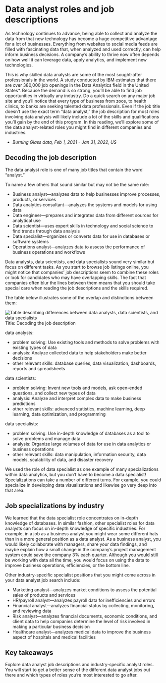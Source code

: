 # Data analyst roles and job descriptions

As technology continues to advance, being able to collect and analyze the data from that new technology has become a huge competitive advantage for a lot of businesses. Everything from websites to social media feeds are filled with fascinating data that, when analyzed and used correctly, can help inform business decisions. A company’s ability to thrive now often depends on how well it can leverage data, apply analytics, and implement new technologies.

This is why skilled data analysts are some of the most sought-after professionals in the world. A study conducted by IBM estimates that there are over 380,000 job openings in the Data Analytics field in the United States*. Because the demand is so strong, you’ll be able to find job opportunities in virtually any industry. Do a quick search on any major job site and you’ll notice that every type of business from zoos, to health clinics, to banks are seeking talented data professionals. Even if the job title doesn’t use the exact term “data analyst,” the job description for most roles involving data analysis will likely include a lot of the skills and qualifications you’ll gain by the end of this program. In this reading, we’ll explore some of the data analyst-related roles you might find in different companies and industries.

* *Burning Glass data, Feb 1, 2021 - Jan 31, 2022, US*

## Decoding the job description

The data analyst role is one of many job titles that contain the word “analyst.”

To name a few others that sound similar but may not be the same role:

* Business analyst—analyzes data to help businesses improve processes, products, or services
* Data analytics consultant—analyzes the systems and models for using data
* Data engineer—prepares and integrates data from different sources for analytical use
* Data scientist—uses expert skills in technology and social science to find trends through data analysis
* Data specialist—organizes or converts data for use in databases or software systems
* Operations analyst—analyzes data to assess the performance of business operations and workflows

Data analysts, data scientists, and data specialists sound very similar but focus on different tasks. As you start to browse job listings online, you might notice that companies’ job descriptions seem to combine these roles or look for candidates who may have overlapping skills. The fact that companies often blur the lines between them means that you should take special care when reading the job descriptions and the skills required.

The table below illustrates some of the overlap and distinctions between them:

![Table describing differences between data analysts, data scientists, and data specialists](https://d3c33hcgiwev3.cloudfront.net/imageAssetProxy.v1/HtY7wOoDR8GWO8DqA0fB5w_a7541b9b5e7142b9baf13596d5fa5667_Screen-Shot-2021-02-24-at-4.22.21-PM.png?expiry=1718841600000&hmac=5VjsyMe4EWYKGEFkV5yqqN9PdmQ1A3I5jk_KGYOatBk)
Title: Decoding the job description

data analysts:

- problem solving: Use existing tools and methods to solve problems with existing types of data
- analysis: Analyze collected data to help stakeholders make better decisions
- other relevant skills: database queries, data visualization, dashboards, reports and spreadsheets

data scientists:

- problem solving: Invent new tools and models, ask open-ended questions,
  and collect new types
  of data
- analysis: Analyze and interpret complex data to make business predictions
- other relevant skills: advanced statistics, machine learning, deep learning, data optimization, and programming

data specialists:

- problem solving: Use in-depth knowledge of databases as a tool to solve problems and manage data
- analysis: Organize large volumes of data for use in data analytics or business operations
- other relevant skills: data manipulation, information security, data models, scalability of data, and disaster recovery

We used the role of data specialist as one example of many specializations within data analytics, but you don’t have to become a data specialist! Specializations can take a number of different turns. For example, you could specialize in developing data visualizations and likewise go very deep into that area.

## Job specializations by industry

We learned that the data specialist role concentrates on in-depth knowledge of databases. In similar fashion, other specialist roles for data analysts can focus on in-depth knowledge of specific industries. For example, in a job as a business analyst you might wear some different hats than in a more general position as a data analyst. As a business analyst, you would likely collaborate with managers, share your data findings, and maybe explain how a small change in the company’s project management system could save the company 3% each quarter. Although you would still be working with data all the time, you would focus on using the data to improve business operations, efficiencies, or the bottom line.

Other industry-specific specialist positions that you might come across in your data analyst job search include:

* Marketing analyst—analyzes market conditions to assess the potential sales of products and services
* HR/payroll analyst—analyzes payroll data for inefficiencies and errors
* Financial analyst—analyzes financial status by collecting, monitoring, and reviewing data
* Risk analyst—analyzes financial documents, economic conditions, and client data to help companies determine the level of risk involved in making a particular business decision
* Healthcare analyst—analyzes medical data to improve the business aspect of hospitals and medical facilities

## Key takeaways

Explore data analyst job descriptions and industry-specific analyst roles. You will start to get a better sense of the different data analyst jobs out there and which types of roles you’re most interested to go after.
